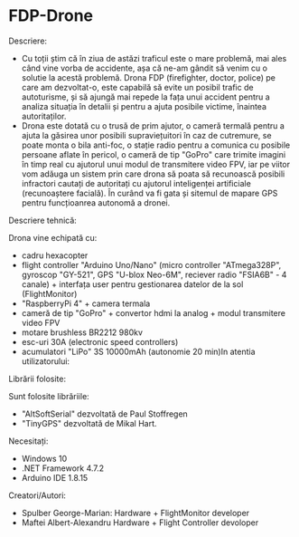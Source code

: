 # FDP-Drone

Descriere:
* Cu toții știm că în ziua de astăzi traficul este o mare problemă, mai ales când vine vorba de accidente, așa că ne-am gândit să venim cu o solutie la acestă problemă. Drona FDP (firefighter, doctor, police) pe care am dezvoltat-o, este capabilă să evite un posibil trafic de autoturisme, și să ajungă mai repede la fața unui accident pentru a analiza situația în detalii și pentru a ajuta posibile victime, înaintea autoritaților.
* Drona este dotată cu o trusă de prim ajutor, o cameră termală pentru a ajuta la găsirea unor posibili supraviețuitori în caz de cutremure, se poate monta o bila anti-foc, o stație radio pentru a comunica cu posibile persoane aflate în pericol, o cameră de tip "GoPro" care trimite imagini în timp real cu ajutorul unui modul de transmitere video FPV, iar pe viitor vom adăuga un sistem prin care drona să poata să recunoască posibili infractori cautați de autoritați cu ajutorul inteligenței artificiale (recunoaștere facială). În curând va fi gata și sitemul de mapare GPS pentru funcțioanrea autonomă a dronei.

Descriere tehnică:

Drona vine echipată cu:
* cadru hexacopter
* flight controller "Arduino Uno/Nano" (micro controller "ATmega328P", gyroscop "GY-521", GPS "U-blox Neo-6M", reciever radio "FSIA6B" - 4 canale) + interfața user pentru gestionarea datelor de la sol (FlightMonitor)
* "RaspberryPi 4" + camera termala
* cameră de tip "GoPro" + convertor hdmi la analog + modul transmitere video FPV
* motare brushless BR2212 980kv 
* esc-uri 30A (electronic speed controllers)
* acumulatori "LiPo" 3S 10000mAh (autonomie 20 min)In atentia utilizatorului:

Librării folosite:

Sunt folosite librăriile:
* "AltSoftSerial" dezvoltată de Paul Stoffregen
* "TinyGPS" dezvoltată de Mikal Hart.

Necesitați:
* Windows 10
* .NET Framework 4.7.2
* Arduino IDE 1.8.15

Creatori/Autori:
* Spulber George-Marian: Hardware + FlightMonitor developer
* Maftei Albert-Alexandru Hardware + Flight Controller devoloper